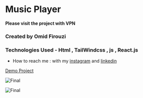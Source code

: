 # Music Player

**Please visit the project with VPN**

###  Created by Omid Firouzi


### Technologies Used - Html , TailWindcss , js , React.js



- How to reach me : with my 
[instagram](https://www.instagram.com/omid._web) and 
[linkedin](https://linkedin.com/in/omid-firouzi-9793a62a9)


[Demo Project](https://music-player-delta-coral.vercel.app/)


![Final](https://private-user-images.githubusercontent.com/155738053/378110152-aeb18ee7-7e51-4c0a-a452-c6ef19f0f075.png?jwt=eyJhbGciOiJIUzI1NiIsInR5cCI6IkpXVCJ9.eyJpc3MiOiJnaXRodWIuY29tIiwiYXVkIjoicmF3LmdpdGh1YnVzZXJjb250ZW50LmNvbSIsImtleSI6ImtleTUiLCJleHAiOjE3MjkzNTkzNjksIm5iZiI6MTcyOTM1OTA2OSwicGF0aCI6Ii8xNTU3MzgwNTMvMzc4MTEwMTUyLWFlYjE4ZWU3LTdlNTEtNGMwYS1hNDUyLWM2ZWYxOWYwZjA3NS5wbmc_WC1BbXotQWxnb3JpdGhtPUFXUzQtSE1BQy1TSEEyNTYmWC1BbXotQ3JlZGVudGlhbD1BS0lBVkNPRFlMU0E1M1BRSzRaQSUyRjIwMjQxMDE5JTJGdXMtZWFzdC0xJTJGczMlMkZhd3M0X3JlcXVlc3QmWC1BbXotRGF0ZT0yMDI0MTAxOVQxNzMxMDlaJlgtQW16LUV4cGlyZXM9MzAwJlgtQW16LVNpZ25hdHVyZT01YzZjZjAyNTMxN2FiNmI1ZmMwZTUwYTU4N2FlNDgxZDg4OTJlYzU2MWVmYmRmMzFlODkyODFmMTZmOGEyY2QwJlgtQW16LVNpZ25lZEhlYWRlcnM9aG9zdCJ9.CQhSY92yZSPqqHRIh4WmJDnYaYZUEUWrAJZQqnq-9N8)

![Final](https://private-user-images.githubusercontent.com/155738053/378109919-a4225a19-2fd9-435f-a1f6-65c03b928a47.png?jwt=eyJhbGciOiJIUzI1NiIsInR5cCI6IkpXVCJ9.eyJpc3MiOiJnaXRodWIuY29tIiwiYXVkIjoicmF3LmdpdGh1YnVzZXJjb250ZW50LmNvbSIsImtleSI6ImtleTUiLCJleHAiOjE3MjkzNTkxNzIsIm5iZiI6MTcyOTM1ODg3MiwicGF0aCI6Ii8xNTU3MzgwNTMvMzc4MTA5OTE5LWE0MjI1YTE5LTJmZDktNDM1Zi1hMWY2LTY1YzAzYjkyOGE0Ny5wbmc_WC1BbXotQWxnb3JpdGhtPUFXUzQtSE1BQy1TSEEyNTYmWC1BbXotQ3JlZGVudGlhbD1BS0lBVkNPRFlMU0E1M1BRSzRaQSUyRjIwMjQxMDE5JTJGdXMtZWFzdC0xJTJGczMlMkZhd3M0X3JlcXVlc3QmWC1BbXotRGF0ZT0yMDI0MTAxOVQxNzI3NTJaJlgtQW16LUV4cGlyZXM9MzAwJlgtQW16LVNpZ25hdHVyZT0yNTE1ZDM5ZDJlNTU5MmZlOGZhZTUwM2U1MjFiMGU4YmRlMWY1YjQ1MTM1OGMzYmRhZTFjYmRiODM0ODU1YjhmJlgtQW16LVNpZ25lZEhlYWRlcnM9aG9zdCJ9.CM5XdqDeCACm6F-F2tmVrNYmKTdBrllzhd6EAUE3VD8)
